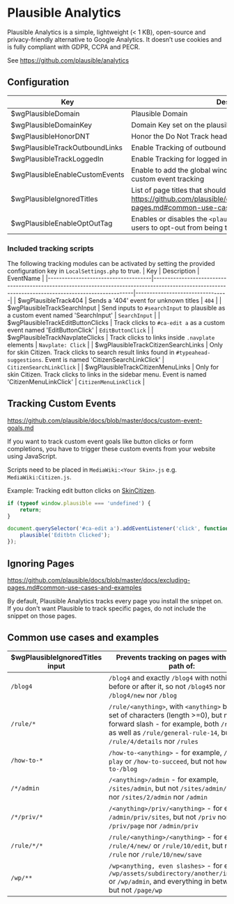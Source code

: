 # Plausible Analytics

Plausible Analytics is a simple, lightweight (< 1 KB), open-source and privacy-friendly alternative to Google Analytics. It doesn’t use cookies and is fully compliant with GDPR, CCPA and PECR.

See https://github.com/plausible/analytics

## Configuration
| Key                                 | Description                                                                                                                                         | Example                         | Default |
|-------------------------------------|-----------------------------------------------------------------------------------------------------------------------------------------------------|---------------------------------|---------|
| $wgPlausibleDomain                  | Plausible Domain                                                                                                                                    | https://plausible.io            | null    |
| $wgPlausibleDomainKey               | Domain Key set on the plausible website                                                                                                             | plausible.io                    | null    |
| $wgPlausibleHonorDNT                | Honor the Do Not Track header and disable tracking                                                                                                  | false                           | true    |
| $wgPlausibleTrackOutboundLinks      | Enable Tracking of outbound link clicks                                                                                                             | true                            | false   |
| $wgPlausibleTrackLoggedIn           | Enable Tracking for logged in users                                                                                                                 | true                            | false   |
| $wgPlausibleEnableCustomEvents      | Enable to add the global window.plausible function needed for custom event tracking                                                                 | true                            | false   |
| $wgPlausibleIgnoredTitles           | List of page titles that should not be tracked. https://github.com/plausible/docs/blob/master/docs/excluding-pages.md#common-use-cases-and-examples | ['/Page1', '/Special:*', ]      | []      |
| $wgPlausibleEnableOptOutTag         | Enables or disables the `<plausible-opt-out />` tag that allows users to opt-out from being tracked                                                 | false                           | true    |

### Included tracking scripts
The following tracking modules can be activated by setting the provided configuration key in `LocalSettings.php` to true.
| Key                                 | Description                                                                                                                                         | EventName                       |
|-------------------------------------|-----------------------------------------------------------------------------------------------------------------------------------------------------|---------------------------------|
| $wgPlausibleTrack404                | Sends a '404' event for unknown titles                                                                                                              | `404`                           |
| $wgPlausibleTrackSearchInput        | Send inputs to `#searchInput` to plausible as a custom event named 'SearchInput'                                                                    | `SearchInput`                   |
| $wgPlausibleTrackEditButtonClicks   | Track clicks to `#ca-edit a` as a custom event named 'EditButtonClick'                                                                              | `EditButtonClick`               |
| $wgPlausibleTrackNavplateClicks     | Track clicks to links inside `.navplate` elements						                                                                            | `Navplate: Click`               |
| $wgPlausibleTrackCitizenSearchLinks | Only for skin Citizen. Track clicks to search result links found in `#typeahead-suggestions`. Event is named 'CitizenSearchLinkClick'               | `CitizenSearchLinkClick`        |
| $wgPlausibleTrackCitizenMenuLinks   | Only for skin Citizen. Track clicks to links in the sidebar menu. Event is named 'CitizenMenuLinkClick'                                             | `CitizenMenuLinkClick`          |


## Tracking Custom Events
https://github.com/plausible/docs/blob/master/docs/custom-event-goals.md

If you want to track custom event goals like button clicks or form completions, you have to trigger these custom events from your website using JavaScript.

Scripts need to be placed in `MediaWiki:<Your Skin>.js` e.g. `MediaWiki:Citizen.js`.

Example: Tracking edit button clicks on [SkinCitizen](https://github.com/StarCitizenTools/mediawiki-skins-Citizen).
```js
if (typeof window.plausible === 'undefined') {
    return;
}

document.querySelector('#ca-edit a').addEventListener('click', function (event) {
    plausible('Editbtn Clicked');
});
```

## Ignoring Pages
https://github.com/plausible/docs/blob/master/docs/excluding-pages.md#common-use-cases-and-examples

By default, Plausible Analytics tracks every page you install the snippet on. If you don't want Plausible to track specific pages, do not include the snippet on those pages.

## Common use cases and examples
| $wgPlausibleIgnoredTitles input | Prevents tracking on pages with a URL path of: |
| ------------- | ------------- |
| `/blog4` | `/blog4` and exactly `/blog4` with nothing before or after it, so not `/blog45` nor `/blog4/new` nor `/blog` |
| `/rule/*` | `/rule/<anything>`, with `<anything>` being any set of characters (length >=0), but not a forward slash - for example, both `/rule/1` as well as `/rule/general-rule-14`, but not `/rule/4/details` nor `/rules` |
| `/how-to-*` | `/how-to-<anything>` - for example, `/how-to-play` or `/how-to-succeed`, but not `how-to-/blog` |
| `/*/admin` | `/<anything>/admin` - for example, `/sites/admin`, but not `/sites/admin/page-2` nor `/sites/2/admin` nor `/admin` |
| `/*/priv/*` | `/<anything>/priv/<anything>` - for example, `/admin/priv/sites`, but not `/priv` nor `/priv/page` nor `/admin/priv` |
| `/rule/*/*` | `/rule/<anything>/<anything>` - for example, `/rule/4/new/` or `/rule/10/edit`, but not `/rule` nor `/rule/10/new/save` |
| `/wp/**` | `/wp<anything, even slashes>` - for example, `/wp/assets/subdirectory/another/image.png` or `/wp/admin`, and everything in between, but not `/page/wp`
